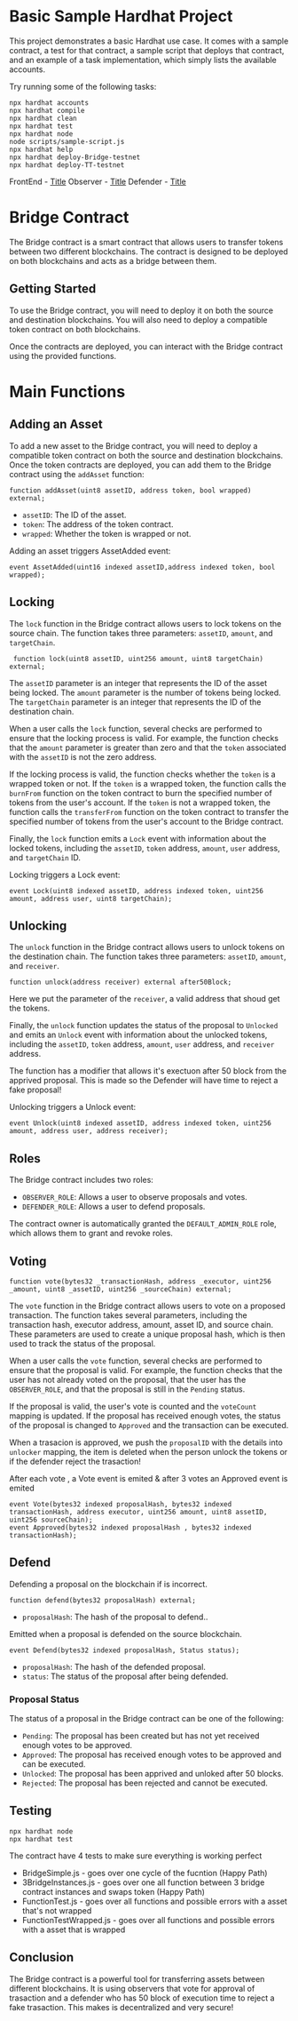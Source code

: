 # Basic Sample Hardhat Project

This project demonstrates a basic Hardhat use case. It comes with a sample contract, a test for that contract, a sample script that deploys that contract, and an example of a task implementation, which simply lists the available accounts.

Try running some of the following tasks:

```shell
npx hardhat accounts
npx hardhat compile
npx hardhat clean
npx hardhat test
npx hardhat node
node scripts/sample-script.js
npx hardhat help
npx hardhat deploy-Bridge-testnet
npx hardhat deploy-TT-testnet
```
FrontEnd - [Title](https://github.com/NikiKerezov/react-ts-bridge-frontend)
Observer - [Title](https://github.com/TechXTT/contract-observer)
Defender - [Title](https://github.com/Krumomir/BridgeDefender)

# Bridge Contract

The Bridge contract is a smart contract that allows users to transfer tokens between two different blockchains. The contract is designed to be deployed on both blockchains and acts as a bridge between them.

## Getting Started

To use the Bridge contract, you will need to deploy it on both the source and destination blockchains. You will also need to deploy a compatible token contract on both blockchains.

Once the contracts are deployed, you can interact with the Bridge contract using the provided functions.

# Main Functions

## Adding an Asset

To add a new asset to the Bridge contract, you will need to deploy a compatible token contract on both the source and destination blockchains. Once the token contracts are deployed, you can add them to the Bridge contract using the `addAsset` function:

```solidity
function addAsset(uint8 assetID, address token, bool wrapped) external;
```

- `assetID`: The ID of the asset.
- `token`: The address of the token contract.
- `wrapped`: Whether the token is wrapped or not.

Adding an asset triggers AssetAdded event:
```solidity
event AssetAdded(uint16 indexed assetID,address indexed token, bool wrapped);
```

## Locking

The `lock` function in the Bridge contract allows users to lock tokens on the source chain. The function takes three parameters: `assetID`, `amount`, and `targetChain`.

```solidity
 function lock(uint8 assetID, uint256 amount, uint8 targetChain) external;
```

The `assetID` parameter is an integer that represents the ID of the asset being locked. The `amount` parameter is the number of tokens being locked. The `targetChain` parameter is an integer that represents the ID of the destination chain.

When a user calls the `lock` function, several checks are performed to ensure that the locking process is valid. For example, the function checks that the `amount` parameter is greater than zero and that the `token` associated with the `assetID` is not the zero address.

If the locking process is valid, the function checks whether the `token` is a wrapped token or not. If the `token` is a wrapped token, the function calls the `burnFrom` function on the token contract to burn the specified number of tokens from the user's account. If the `token` is not a wrapped token, the function calls the `transferFrom` function on the token contract to transfer the specified number of tokens from the user's account to the Bridge contract.

Finally, the `lock` function emits a `Lock` event with information about the locked tokens, including the `assetID`, `token` address, `amount`, `user` address, and `targetChain` ID.

Locking triggers a Lock event:
```solidity
event Lock(uint8 indexed assetID, address indexed token, uint256 amount, address user, uint8 targetChain);
```


## Unlocking

The `unlock` function in the Bridge contract allows users to unlock tokens on the destination chain. The function takes three parameters: `assetID`, `amount`, and `receiver`.

```solidity
function unlock(address receiver) external after50Block;
```
Here we put the parameter of the `receiver`, a valid address that shoud get the tokens.

Finally, the `unlock` function updates the status of the proposal to `Unlocked` and emits an `Unlock` event with information about the unlocked tokens, including the `assetID`, `token` address, `amount`, `user` address, and `receiver` address.

The function has a modifier that allows it's exectuon after 50 block from the apprived proposal. This is made so the Defender will have time to reject a fake proposal!

Unlocking triggers a Unlock event:
```solidity
event Unlock(uint8 indexed assetID, address indexed token, uint256 amount, address user, address receiver);
```

## Roles

The Bridge contract includes two roles:

- `OBSERVER_ROLE`: Allows a user to observe proposals and votes.
- `DEFENDER_ROLE`: Allows a user to defend proposals.

The contract owner is automatically granted the `DEFAULT_ADMIN_ROLE` role, which allows them to grant and revoke roles.


## Voting

```solidity
function vote(bytes32 _transactionHash, address _executor, uint256 _amount, uint8 _assetID, uint256 _sourceChain) external;
```

The `vote` function in the Bridge contract allows users to vote on a proposed transaction. The function takes several parameters, including the transaction hash, executor address, amount, asset ID, and source chain. These parameters are used to create a unique proposal hash, which is then used to track the status of the proposal.

When a user calls the `vote` function, several checks are performed to ensure that the proposal is valid. For example, the function checks that the user has not already voted on the proposal, that the user has the `OBSERVER_ROLE`, and that the proposal is still in the `Pending` status.

If the proposal is valid, the user's vote is counted and the `voteCount` mapping is updated. If the proposal has received enough votes, the status of the proposal is changed to `Approved` and the transaction can be executed.

When a trasacion is approved, we push the `proposalID` with the details into `unlocker` mapping, the item is deleted when the person unlock the tokens or if the defender reject the trasaction!

After each vote , a Vote event is emited & after 3 votes an Approved event is emited
```solidity
event Vote(bytes32 indexed proposalHash, bytes32 indexed transactionHash, address executor, uint256 amount, uint8 assetID, uint256 sourceChain);
event Approved(bytes32 indexed proposalHash , bytes32 indexed transactionHash);
```

## Defend

Defending a proposal on the blockchain if is incorrect.

```solidity
function defend(bytes32 proposalHash) external;
```

- `proposalHash`: The hash of the proposal to defend..


Emitted when a proposal is defended on the source blockchain.

```solidity
event Defend(bytes32 indexed proposalHash, Status status);
```

- `proposalHash`: The hash of the defended proposal.
- `status`: The status of the proposal after being defended.

### Proposal Status

The status of a proposal in the Bridge contract can be one of the following:

- `Pending`: The proposal has been created but has not yet received enough votes to be approved.
- `Approved`: The proposal has received enough votes to be approved and can be executed.
- `Unlocked`: The proposal has been apprived and unloked after 50 blocks.
- `Rejected`: The proposal has been rejected and cannot be executed.

## Testing

```shell
npx hardhat node
npx hardhat test

```

The contract have 4 tests to make sure everything is working perfect
- BridgeSimple.js - goes over one cycle of the fucntion (Happy Path)
- 3BridgeInstances.js - goes over one all function between 3 bridge contract instances and swaps token (Happy Path)
- FunctionTest.js - goes over all functions and possible errors with a asset that's not wrapped
- FunctionTestWrapped.js - goes over all functions and possible errors with a asset that is wrapped

## Conclusion

The Bridge contract is a powerful tool for transferring assets between different blockchains. It is using observers that vote for approval of trasaction and a defender who has 50 block of execution time to reject a fake trasaction. This makes is decentralized and very secure!





